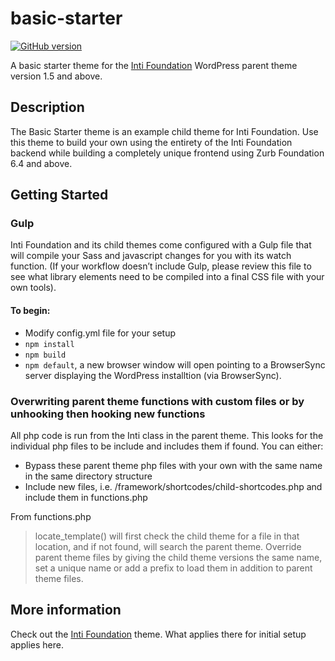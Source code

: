 # basic-starter

[![GitHub version](https://badge.fury.io/gh/waqastudios%2Finti-basic-starter.svg)](https://badge.fury.io/gh/waqastudios%2Finti-basic-starter)

A basic starter theme for the [Inti Foundation](https://github.com/waqastudios/inti-foundation) WordPress parent theme version 1.5 and above. 

## Description
The Basic Starter theme is an example child theme for Inti Foundation. Use this theme to build your own using the entirety of the Inti Foundation backend while building a completely unique frontend using Zurb Foundation 6.4 and above.

## Getting Started
### Gulp
Inti Foundation and its child themes come configured with a Gulp file that will compile your Sass and javascript changes for you with its watch function. (If your workflow doesn’t include Gulp, please review this file to see what library elements need to be compiled into a final CSS file with your own tools).

#### To begin:
 * Modify config.yml file for your setup
 * `npm install`
 * `npm build`
 * `npm default`, a new browser window will open pointing to a BrowserSync server displaying the WordPress installtion (via BrowserSync).

### Overwriting parent theme functions with custom files or by unhooking then hooking new functions
All php code is run from the Inti class in the parent theme. This looks for the individual php files to be include and includes them if found. You can either: 
 * Bypass these parent theme php files with your own with the same name in the same directory structure
 * Include new files, i.e. /framework/shortcodes/child-shortcodes.php and include them in functions.php

From functions.php
> locate_template() will first check the child theme for a file in that location, and if not found, will search the parent theme. Override parent theme files by giving the child theme versions the same name, set a unique name or add a prefix to load them in addition to parent theme files.

## More information
Check out the [Inti Foundation](https://github.com/waqastudios/inti-foundation) theme. What applies there for initial setup applies here.